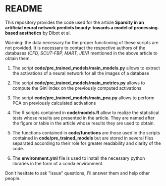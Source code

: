 # README

This repository provides the code used for the article
**Sparsity in an artificial neural network predicts beauty: towards a model of processing-based aesthetics**
by Dibot et al. 

Warning: the data necessary for the proper functioning of these scripts are not provided. It is necessary to contact the respective authors of the databases *(CFD, SCUT-FBP, MART, JEN)* mentioned in the above article to obtain them. 

1. The script **code/pre_trained_models/main_models.py** allows to extract the activations of a neural network for all the images of a database
2. The script **code/pre_trained_models/main_metrics.py** allows to compute the Gini index on the previously computed activations
3. The script **code/pre_trained_models/main_pca.py** allows to perform PCA on previously calculated activations

4. The R scripts contained in **code/models.R** allow to realize the statistical tests whose results are presented in the article. They are named after the figure or table in the article whose results they are used to obtain. 

5. The functions contained in **code/functions** are those used in the scripts contained in **code/pre_trained_models** but are stored in several files separated according to their role for greater readability and clarity of the code.

6. The **environment.yml** file is used to install the necessary python libraries in the form of a conda environment. 


Don't hesitate to ask "issue" questions, I'll answer them and help other people. 